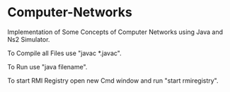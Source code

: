 # Computer-Networks

Implementation of Some Concepts of Computer Networks using Java and Ns2 Simulator.

To Compile all Files use "javac *.javac".

To Run use "java filename".

To start RMI Registry open new Cmd window and run "start rmiregistry".
